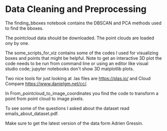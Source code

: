 # Data Cleaning and Preprocessing

The finding_bboxes notebook contains the DBSCAN and PCA methods used to find the bboxes.

The pointcloud data should be downloaded. The point clouds are loaded ony by one.

The some\_scripts\_for\_viz contains some of the codes I used for visualizing boxes and points that might be helpful. Note to get an interactive 3D plot the code needs 
to be run from command line or using an editor like visual studio code; jupyter notebooks don't show 3D matplotlib plots.  

Two nice tools for just looking at .las files are <https://plas.io/> and Cloud Compare <https://www.danielgm.net/cc/>.

In From\_pointcloud\_to\_image\_coordinates you find the code to transform a point from point cloud to image pixels.

To see some of the questions I asked about the dataset read emails_about_dataset.pdf.

Make sure to get the latest version of the data form Adrien Gressin. 
